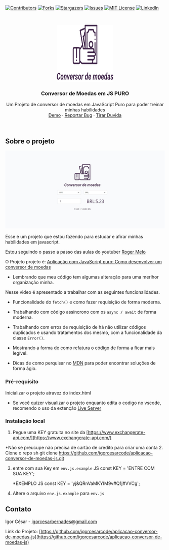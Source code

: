 [![Contributors][contributors-shield]][contributors-url]
[![Forks][forks-shield]][forks-url]
[![Stargazers][stars-shield]][stars-url]
[![Issues][issues-shield]][issues-url]
[![MIT License][license-shield]][license-url]
[![LinkedIn][linkedin-shield]][linkedin-url]


<!-- PROJETO LOGO -->
<br />
<p align="center">
  <a href="https://github.com/igorcesarcode/aplicacao-conversor-de-moedas-js">
    <img src="src/img/logo.svg" alt="Logo" width="180" height="180">
  </a>

   <h3 align="center">Conversor de Moedas em JS PURO</h3>

  <p align="center">
    Um Projeto de conversor de moedas em JavaScript Puro para poder treinar minhas habilidades
    <br />
    <a href="https://igorcesarcode.github.io/aplicacao-conversor-de-moedas-js/">Demo</a>
    ·
    <a href="https://github.com/igorcesarcode/aplicacao-conversor-de-moedas-js/issues">Reportar Bug</a>
    ·
    <a href="https://github.com/igorcesarcode/aplicacao-conversor-de-moedas-js/issues">Tirar Duvida</a>
  </p>
</p>
</br>

## Sobre o projeto
[![Product Name Screen Shot][product-screenshot]](https://igorcesarcode.github.io/aplicacao-conversor-de-moedas-js/)

Esse é um projeto que estou fazendo para estudar e afirar minhas habilidades em javascript.
</br>

Estou seguindo o passo a passo das aulas do youtuber [Roger Melo](https://www.youtube.com/channel/UCmjDevp9Y8r-qi-xueD3Izg)

O Projeto projeto é:
[Aplicação com JavaScript puro: Como desenvolver um conversor de moedas](https://youtu.be/ExK7mUmfdeM)

* Lembrando que meu código tem algumas alteração para uma merlhor organização minha.


Nesse video é apresentado a trabalhar com as seguintes funcionalidades.


* Funcionalidade do ```fetch()``` e como fazer requisição de forma moderna.

* Trabalhando com código assincrono com os ```async / await``` de forma moderna.

* Trabalhando com erros de requisição de há não utilizar códigos duplicados e usando tratamentos dos mesmo, com a funcionalidade da classe ```Error()```.
* Mostrando a forma de como refatura o código de forma a ficar mais legível.
* Dicas de como perquisar no [MDN](https://developer.mozilla.org/de/docs/Web/JavaScript) para poder encontrar soluções de forma ágio. 




<!-- Pré-requisito -->
### Pré-requisito

Inicializar o projeto atravez do index.html 
* Se você quizer visualizar o projeto enquanto edita o codigo no vscode, recomendo o uso da extenção [Live Server](https://marketplace.visualstudio.com/items?itemName=ritwickdey.LiveServer)


### Instalação local

1. Pegue uma KEY gratuita no site da [https://www.exchangerate-api.com/](https://www.exchangerate-api.com/)

*Não se preucupe não precisa de cartão de credito para criar uma conta
2. Clone o repo
   sh
   git clone https://github.com/igorcesarcode/aplicacao-conversor-de-moedas-js.git

3. entre com sua Key em `env.js.example`
   JS
   const KEY = 'ENTRE COM SUA KEY';
   
   *EXEMPLO
   JS
   const KEY = 'yj&QRnVaMKYIM9v#Q1j#VVCg';
   
4. Altere o arquivo `env.js.example` para `env.js`

## Contato

Igor César - igorcesarbernades@gmail.com

 Link do Projeto: [https://github.com/igorcesarcode/aplicacao-conversor-de-moedas-js](https://github.com/igorcesarcode/aplicacao-conversor-de-moedas-js)



<!-- MARKDOWN LINKS & IMAGES -->
<!-- https://www.markdownguide.org/basic-syntax/#reference-style-links -->
[contributors-shield]: https://img.shields.io/github/contributors/igorcesarcode/aplicacao-conversor-de-moedas-js.svg?style=for-the-badge
[contributors-url]: https://github.com/igorcesarcode/aplicacao-conversor-de-moedas-js/graphs/contributors
[forks-shield]: https://img.shields.io/github/forks/igorcesarcode/aplicacao-conversor-de-moedas-js.svg?style=for-the-badge
[forks-url]: https://github.com/igorcesarcode/aplicacao-conversor-de-moedas-js/network/members
[stars-shield]: https://img.shields.io/github/stars/igorcesarcode/aplicacao-conversor-de-moedas-js.svg?style=for-the-badge
[stars-url]: https://github.com/igorcesarcode/aplicacao-conversor-de-moedas-js/stargazers
[issues-shield]: https://img.shields.io/github/issues/igorcesarcode/aplicacao-conversor-de-moedas-js.svg?style=for-the-badge
[issues-url]: https://github.com/igorcesarcode/aplicacao-conversor-de-moedas-js/issues
[license-shield]: https://img.shields.io/github/license/igorcesarcode/aplicacao-conversor-de-moedas-js.svg?style=for-the-badge
[license-url]: https://github.com/igorcesarcode/aplicacao-conversor-de-moedas-js/blob/master/LICENSE.txt
[linkedin-shield]: https://img.shields.io/badge/-LinkedIn-black.svg?style=for-the-badge&logo=linkedin&colorB=555
[linkedin-url]: https://linkedin.com/in/igorcesardev


[product-screenshot]: src/img/capturar.jpg